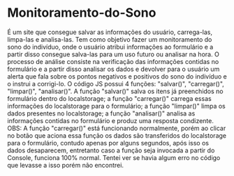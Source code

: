 # Monitoramento-do-Sono
É um site que consegue salvar as informações do usuário, carrega-las, limpa-las e analisa-las. Tem como objetivo fazer um monitoramento do sono do indivíduo, onde o usuário atribui informações ao formulário e a partir disso consegue salva-las para um uso futuro ou analisar na hora. O processo de análise consiste na verificação das informações contidas no formulário e a partir disso analisar os dados e devolver para o usuário um alerta que fala sobre os pontos negativos e positivos do sono do indivíduo e o instrui a corrigi-lo.
O código JS possui 4 funções: "salvar()", "carregar()", "limpar()", "analisar()". A função "salvar()" salva os itens já preenchidos no formulário dentro do localstorage; a função "carregar()" carrega essas informações do localstorage para o formulário; a função "limpar()" limpa os dados presentes no localstorage; a função "analisar()" analisa as informações contidas no formulário e produz uma resposta condizente.
OBS: A função "carregar()" está funcionando normalmente, porém ao clicar no botão que aciona essa função os dados são transferidos do localstorage para o formulário, contudo apenas por alguns segundos, após isso os dados desaparecem, entretanto caso a função seja invocada a partir do Console, funciona 100% normal. Tentei ver se havia algum erro no código que levasse a isso porém não encontrei.
